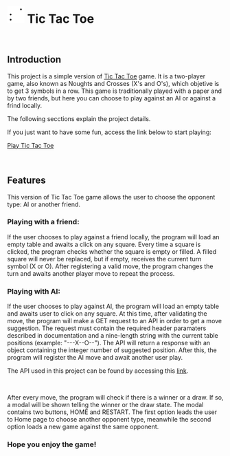 <h1> <img src='./assets/tic-tac-toe.png' alt='Tic tac toe game icon.'> Tic Tac Toe </h1>

<br>

<h2>Introduction</h2>
    
<p>This project is a simple version of <a href='https://www.thesprucecrafts.com/tic-tac-toe-game-rules-412170'>Tic Tac Toe</a> game. It is a two-player game, also known as Noughts and Crosses (X's and O's), which objetive is to get 3 symbols in a row. This game is traditionally played with a paper and by two friends, but here you can choose to play against an AI or against a frind locally.</p>
<p>The following secctions explain the project details.</p>
<p>If you just want to have some fun, access the link below to start playing:</p>
    
<a href='https://jvpr123.github.io/TicTacToe/'>Play Tic Tac Toe</a>

<br>

<h2>Features</h2>

<p>This version of Tic Tac Toe game allows the user to choose the opponent type: AI or another friend.</p>

<h3>Playing with a friend:</h3>
<p>If the user chooses to play against a friend locally, the program will load an empty table and awaits a click on any square. Every time a square is clicked, the program checks whether the square is empty or filled. A filled square will never be replaced, but if empty, receives the current turn symbol (X or O). After registering a valid move, the program changes the turn and awaits another player move to repeat the process.</p>

<h3>Playing with AI:</h3>
<p>If the user chooses to play against AI, the program will load an empty table and awaits user to click on any square. At this time, after validating the move, the program will make a GET request to an API in order to get a move suggestion. The request must contain the required header paramaters described in documentation and a nine-length string with the current table positions (example: "---X--O--"). The API will return a response with an object containing the integer number of suggested position. After this, the program will register the AI move and await another user play.</p>
<p>The API used in this project can be found by accessing this <a href='https://rapidapi.com/stujo/api/tic-tac-toe/'>link</a>.</p>

<br>

<p>After every move, the program will check if there is a winner or a draw. If so, a modal will be shown telling the winner or the draw state. The modal contains two buttons, HOME and RESTART. The first option leads the user to Home page to choose another opponent type, meanwhile the second option loads a new game against the same opponent.</p>

<h3>Hope you enjoy the game!</h3>

